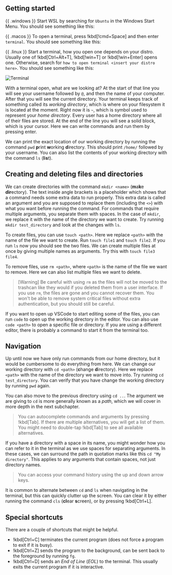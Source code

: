 ## Getting started

{{ .windows }}
Start WSL by searching for `Ubuntu` in the Windows Start Menu. You should see something like this:

{{ .macos }}
To open a terminal, press !kbd[!cmd+Space] and then enter `terminal`. You should see something like this:

{{ .linux }}
Start a terminal, how you open one depends on your distro. Usually one of !kbd[Ctrl+Alt+T], !kbd[!win+T] or !kbd[!win+Enter] opens one. Otherwise, search for `how to open terminal <insert your distro here>`. You should see something like this:

<!-- Replace with a picture of a terminal running bash -->
![Terminal](/Assets/cli/windows_terminal.png)

With a terminal open, what are we looking at? At the start of that line you will see your username followed by `@`, and then the name of your computer. After that you will see the current directory. Your terminal keeps track of something called its _working directory_, which is where on your filesystem it is located at the moment. Right now it is `~`, which is symbol used to represent your _home directory_. Every user has a home directory where all of their files are stored. At the end of the line you will see a solid block, which is your cursor. Here we can write commands and run them by pressing enter.

We can print the exact location of our working directory by running the command `pwd` **p**rint **w**orking **d**irectory. This should print `/home/` followed by your username. You can also list the contents of your working directory with the command `ls` (**l**i**s**t).

## Creating and deleting files and directories

We can create directories with the command `mkdir <name>` (**m**a**k**e **dir**ectory). The text inside angle brackets is a placeholder which shows that a command needs some extra data to run properly. This extra data is called an argument and you are supposed to replace them (including the `<>`) with what you want before running the command. For commands that require multiple arguments, you separate them with spaces. In the case of `mkdir`, we replace it with the name of the directory we want to create. Try running `mkdir test_directory` and look at the changes with `ls`.

To create files, you can use `touch <path>`. Here we replace `<path>` with the name of the file we want to create. Run `touch file1` and `touch file2`. If you run `ls` now you should see the two files. We can create multiple files at once by giving multiple names as arguments. Try this with `touch file3 file4`.

To remove files, use `rm <path>`, where `<path>` is the name of the file we want to remove. Here we can also list multiple files we want to delete.

<!-- Maybe we should hint at git here to help you not lose your progress -->
> [Warning]
> Be careful with using `rm` as the files will not be moved to the trashcan like they would if you deleted them from a user interface. If you use `rm`, the files are gone and you cannot recover them. You won't be able to remove system critical files without extra authentication, but you should still be careful.

If you want to open up VSCode to start editing some of the files, you can run `code` to open up the working directory in the editor. You can also use `code <path>` to open a specific file or directory. If you are using a different editor, there is probably a command to start it from the terminal too.

## Navigation

Up until now we have only run commands from our home directory, but it would be cumbersome to do everything from here. We can change our working directory with `cd <path>` (**c**hange **d**irectory). Here we replace `<path>` with the name of the directory we want to move into. Try running `cd test_directory`. You can verify that you have change the working directory by running `pwd` again.

<!-- previous directory isn't entirely correct, but I don't know any better words -->
You can also move to the previous directory using `cd ..`. The argument we are giving to `cd` is more generally known as a _path_, which we will cover in more depth in the next subchapter.

> You can autocomplete commands and arguments by pressing !kbd[Tab]. If there are multiple alternatives, you will get a list of them. You might need to double-tap !kbd[Tab] to see all available alternatives.

<!-- Maybe we should mention escaping spaces as that is the default used when tab completing names -->
If you have a directory with a space in its name, you might wonder how you can refer to it in the terminal as we use spaces for separating arguments. In these cases, we can surround the path in quotation marks like this `cd "My directory"`. This applies to any arguments that contain spaces, not just directory names.

> You can access your command history using the up and down arrow keys.

It is common to alternate between `cd` and `ls` when navigating in the terminal, but this can quickly clutter up the screen. You can clear it by either running the command `cls` (**cl**ear **s**creen), or by pressing !kbd[Ctrl+L].

## Special shortcuts

There are a couple of shortcuts that might be helpful.

- !kbd[Ctrl+C] terminates the current program (does not force a program to exit if it is busy).
- !kbd[Ctrl+Z] sends the program to the background, can be sent back to the foreground by running `fg`.
- !kbd[Ctrl+D] sends an _End of Line_ (_EOL_) to the terminal. This usually exits the current program if it is interactive.
